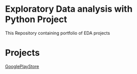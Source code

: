 # Exploratory Data analysis with Python Project 
  
  This Repository containing portfolio of EDA projects 
  
  
  
  # Projects
  
[GooglePlayStore](https://github.com/Mugunth29/Exploratory-Data-Analysis-with-Python/tree/main/GooglePlaystore)
